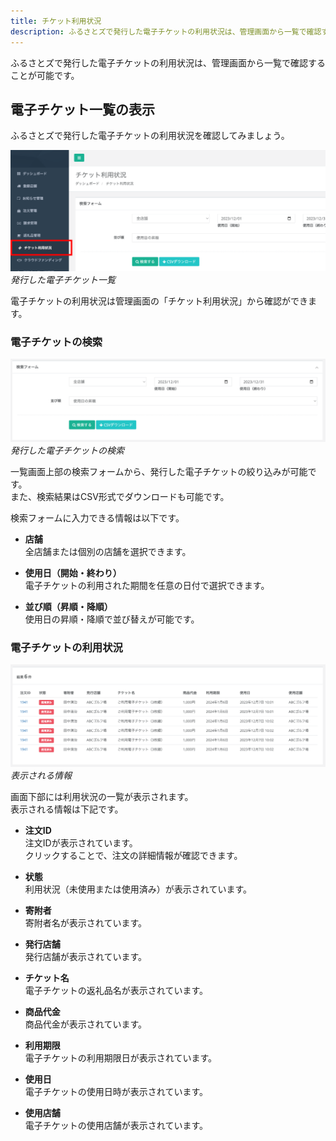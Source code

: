 ```yaml
---
title: チケット利用状況
description: ふるさとズで発行した電子チケットの利用状況は、管理画面から一覧で確認することが可能です。
---
```


ふるさとズで発行した電子チケットの利用状況は、管理画面から一覧で確認することが可能です。

## 電子チケット一覧の表示
ふるさとズで発行した電子チケットの利用状況を確認してみましょう。

![](../../../assets/images/lg_ticket_01.png)
*発行した電子チケット一覧*

電子チケットの利用状況は管理画面の「チケット利用状況」から確認ができます。

### 電子チケットの検索
![](../../../assets/images/lg_ticket_02.png)
*発行した電子チケットの検索*

一覧画面上部の検索フォームから、発行した電子チケットの絞り込みが可能です。  
また、検索結果はCSV形式でダウンロードも可能です。

検索フォームに入力できる情報は以下です。
- **店舗**  
全店舗または個別の店舗を選択できます。

- **使用日（開始・終わり）**  
電子チケットの利用された期間を任意の日付で選択できます。

- **並び順（昇順・降順）**  
使用日の昇順・降順で並び替えが可能です。

### 電子チケットの利用状況
![](../../../assets/images/lg_ticket_03.png)
*表示される情報*

画面下部には利用状況の一覧が表示されます。  
表示される情報は下記です。
- **注文ID**  
注文IDが表示されています。  
クリックすることで、注文の詳細情報が確認できます。

- **状態**  
利用状況（未使用または使用済み）が表示されています。  

- **寄附者**  
寄附者名が表示されています。

- **発行店舗**  
発行店舗が表示されています。

- **チケット名**  
電子チケットの返礼品名が表示されています。

- **商品代金**  
商品代金が表示されています。

- **利用期限**  
電子チケットの利用期限日が表示されています。

- **使用日**  
電子チケットの使用日時が表示されています。

- **使用店舗**  
電子チケットの使用店舗が表示されています。
